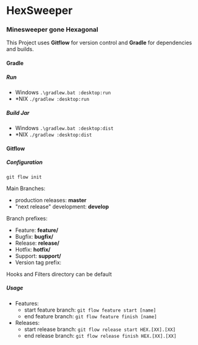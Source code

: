 # HexSweeper
### Minesweeper gone Hexagonal

This Project uses **Gitflow** for version control
and **Gradle** for dependencies and builds.

#### Gradle

##### Run

- Windows `.\gradlew.bat :desktop:run`
- \*NIX `./gradlew :desktop:run`

##### Build Jar

- Windows `.\gradlew.bat :desktop:dist`
- \*NIX `./gradlew :desktop:dist`

#### Gitflow

##### Configuration

`git flow init`

Main Branches:
- production releases: **master**
- "next release" development: **develop**

Branch prefixes:

- Feature: **feature/**
- Bugfix: **bugfix/**
- Release: **release/**
- Hotfix: **hotfix/**
- Support: **support/**
- Version tag prefix:

Hooks and Filters directory can be default

##### Usage

- Features:
  - start feature branch: `git flow feature start [name]`
  - end feature branch: `git flow feature finish [name]`
- Releases:
  - start release branch: `git flow release start HEX.[XX].[XX]`
  - end release branch: `git flow release finish HEX.[XX].[XX]`
